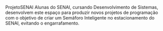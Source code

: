    ProjetoSENAI
Alunas do SENAI, cursando Desenvolvimento de Sistemas, desenvolvem este espaço para produzir novos projetos de programação com o objetivo de criar um Semáforo Inteligente no estacionamento do SENAI, evitando o engarrafamento.



